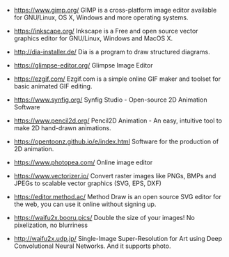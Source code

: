

 * https://www.gimp.org/ GIMP is a cross-platform image editor available for GNU/Linux, OS X, Windows and more operating systems.

 * https://inkscape.org/ Inkscape is a Free and open source vector graphics editor for GNU/Linux, Windows and MacOS X.

 * http://dia-installer.de/ Dia is a program to draw structured diagrams.

 * https://glimpse-editor.org/ Glimpse Image Editor

 * https://ezgif.com/ Ezgif.com is a simple online GIF maker and toolset for basic animated GIF editing.

 * https://www.synfig.org/ Synfig Studio - Open-source 2D Animation Software

 * https://www.pencil2d.org/  Pencil2D Animation - An easy, intuitive tool to make 2D hand-drawn animations. 

 * https://opentoonz.github.io/e/index.html Software for the production of 2D animation.




 * https://www.photopea.com/ Online image editor
 * https://www.vectorizer.io/ Convert raster images like PNGs, BMPs and JPEGs to scalable vector graphics (SVG, EPS, DXF)
 * https://editor.method.ac/ Method Draw is an open source SVG editor for the web, you can use it online without signing up.


 * https://waifu2x.booru.pics/  Double the size of your images! No pixelization, no blurriness
 * http://waifu2x.udp.jp/  Single-Image Super-Resolution for Art using Deep Convolutional Neural Networks. And it supports photo.

